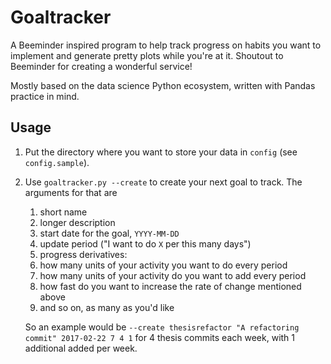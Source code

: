 # Goaltracker
A Beeminder inspired  program to help track progress on habits you want to implement
and generate pretty plots while you're at it. Shoutout to Beeminder for creating a wonderful service!

Mostly based on the data science Python ecosystem, written with Pandas practice in mind.

## Usage
1. Put the directory where you want to store your data in `config` (see `config.sample`).
2. Use `goaltracker.py --create` to create your next goal to track. The arguments for that are
    1. short name
    2. longer description
    3. start date for the goal, `YYYY-MM-DD`
    4. update period ("I want to do `X` per this many days")
    5. progress derivatives:
      1. how many units of your activity you want to do every period
      2. how many units of your activity do you want to add every period
      3. how fast do you want to increase the rate of change mentioned above
      4. and so on, as many as you'd like
    
    So an example would be `--create thesisrefactor "A refactoring commit" 2017-02-22 7 4 1` for 4 thesis commits each
    week, with 1 additional added per week.
